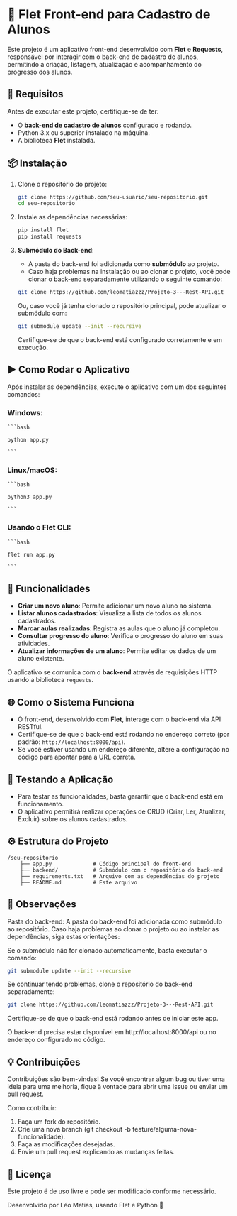 # 📌 Flet Front-end para Cadastro de Alunos

Este projeto é um aplicativo front-end desenvolvido com **Flet** e **Requests**, responsável por interagir com o back-end de cadastro de alunos, permitindo a criação, listagem, atualização e acompanhamento do progresso dos alunos.

## 🚀 Requisitos

Antes de executar este projeto, certifique-se de ter:

- O **back-end de cadastro de alunos** configurado e rodando.
- Python 3.x ou superior instalado na máquina.
- A biblioteca **Flet** instalada.

## 📦 Instalação

1. Clone o repositório do projeto:

    ```bash
    git clone https://github.com/seu-usuario/seu-repositorio.git
    cd seu-repositorio
    ```

2. Instale as dependências necessárias:

    ```bash
    pip install flet
    pip install requests
    ```

3. **Submódulo do Back-end**:
   - A pasta do back-end foi adicionada como **submódulo** ao projeto.
   - Caso haja problemas na instalação ou ao clonar o projeto, você pode clonar o back-end separadamente utilizando o seguinte comando:

    ```bash
    git clone https://github.com/leomatiazzz/Projeto-3---Rest-API.git
    ```

   Ou, caso você já tenha clonado o repositório principal, pode atualizar o submódulo com:

    ```bash
    git submodule update --init --recursive
    ```

   Certifique-se de que o back-end está configurado corretamente e em execução.

## ▶️ Como Rodar o Aplicativo

Após instalar as dependências, execute o aplicativo com um dos seguintes comandos:

### Windows:

    ```bash
    
    python app.py
    
    ```

### Linux/macOS:

    ```bash
    
    python3 app.py
    
    ```

### Usando o Flet CLI:

    ```bash
    
    flet run app.py
    
    ```

## 🔧 Funcionalidades

- **Criar um novo aluno**: Permite adicionar um novo aluno ao sistema.
- **Listar alunos cadastrados**: Visualiza a lista de todos os alunos cadastrados.
- **Marcar aulas realizadas**: Registra as aulas que o aluno já completou.
- **Consultar progresso do aluno**: Verifica o progresso do aluno em suas atividades.
- **Atualizar informações de um aluno**: Permite editar os dados de um aluno existente.

O aplicativo se comunica com o **back-end** através de requisições HTTP usando a biblioteca `requests`.

## 🌐 Como o Sistema Funciona

- O front-end, desenvolvido com **Flet**, interage com o back-end via API RESTful.
- Certifique-se de que o back-end está rodando no endereço correto (por padrão: `http://localhost:8000/api`).
- Se você estiver usando um endereço diferente, altere a configuração no código para apontar para a URL correta.

## 🧪 Testando a Aplicação

- Para testar as funcionalidades, basta garantir que o back-end está em funcionamento.
- O aplicativo permitirá realizar operações de CRUD (Criar, Ler, Atualizar, Excluir) sobre os alunos cadastrados.

## ⚙️ Estrutura do Projeto

```plaintext
/seu-repositorio
    ├── app.py             # Código principal do front-end
    ├── backend/           # Submódulo com o repositório do back-end
    ├── requirements.txt   # Arquivo com as dependências do projeto
    ├── README.md          # Este arquivo
```

## 📌 Observações
Pasta do back-end: A pasta do back-end foi adicionada como submódulo ao repositório. Caso haja problemas ao clonar o projeto ou ao instalar as dependências, siga estas orientações:

Se o submódulo não for clonado automaticamente, basta executar o comando:

```bash
git submodule update --init --recursive
```

Se continuar tendo problemas, clone o repositório do back-end separadamente:


```bash
git clone https://github.com/leomatiazzz/Projeto-3---Rest-API.git
```
Certifique-se de que o back-end está rodando antes de iniciar este app.

O back-end precisa estar disponível em http://localhost:8000/api ou no endereço configurado no código.

## 💡 Contribuições
Contribuições são bem-vindas! Se você encontrar algum bug ou tiver uma ideia para uma melhoria, fique à vontade para abrir uma issue ou enviar um pull request.

Como contribuir:
1. Faça um fork do repositório.
2. Crie uma nova branch (git checkout -b feature/alguma-nova-funcionalidade).
3. Faça as modificações desejadas.
4. Envie um pull request explicando as mudanças feitas.

## 📜 Licença
Este projeto é de uso livre e pode ser modificado conforme necessário.

Desenvolvido por Léo Matias, usando Flet e Python 🚀
